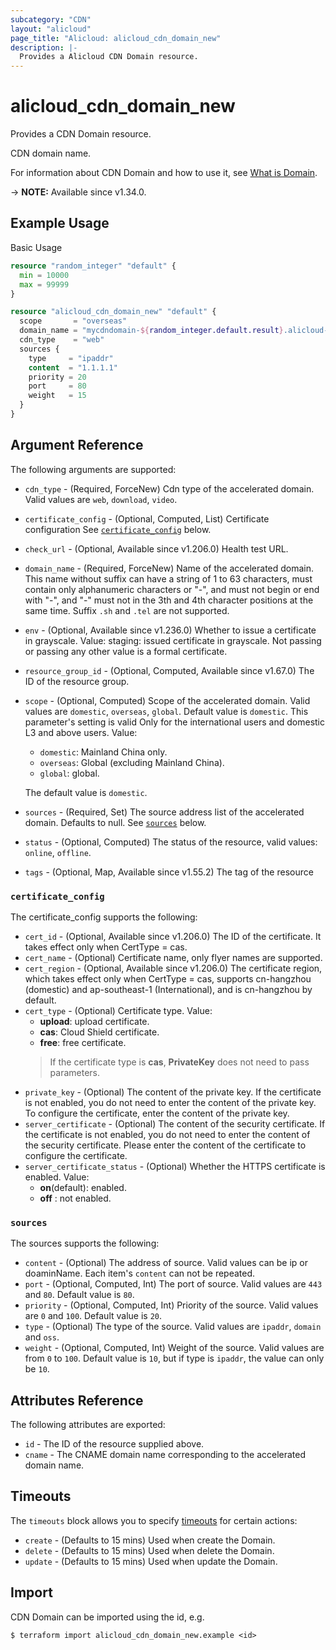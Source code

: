 ```yaml
---
subcategory: "CDN"
layout: "alicloud"
page_title: "Alicloud: alicloud_cdn_domain_new"
description: |-
  Provides a Alicloud CDN Domain resource.
---
```


# alicloud_cdn_domain_new

Provides a CDN Domain resource.

CDN domain name.

For information about CDN Domain and how to use it, see [What is Domain](https://www.alibabacloud.com/help/en/alibaba-cloud-cdn/latest/api-doc-cdn-2018-05-10-api-doc-addcdndomain).

-> **NOTE:** Available since v1.34.0.

## Example Usage

Basic Usage

```terraform
resource "random_integer" "default" {
  min = 10000
  max = 99999
}

resource "alicloud_cdn_domain_new" "default" {
  scope       = "overseas"
  domain_name = "mycdndomain-${random_integer.default.result}.alicloud-provider.cn"
  cdn_type    = "web"
  sources {
    type     = "ipaddr"
    content  = "1.1.1.1"
    priority = 20
    port     = 80
    weight   = 15
  }
}
```

## Argument Reference

The following arguments are supported:
* `cdn_type` - (Required, ForceNew) Cdn type of the accelerated domain. Valid values are `web`, `download`, `video`.
* `certificate_config` - (Optional, Computed, List) Certificate configuration See [`certificate_config`](#certificate_config) below.
* `check_url` - (Optional, Available since v1.206.0) Health test URL.
* `domain_name` - (Required, ForceNew) Name of the accelerated domain. This name without suffix can have a string of 1 to 63 characters, must contain only alphanumeric characters or "-", and must not begin or end with "-", and "-" must not in the 3th and 4th character positions at the same time. Suffix `.sh` and `.tel` are not supported.
* `env` - (Optional, Available since v1.236.0) Whether to issue a certificate in grayscale. Value: staging: issued certificate in grayscale. Not passing or passing any other value is a formal certificate.
* `resource_group_id` - (Optional, Computed, Available since v1.67.0) The ID of the resource group.
* `scope` - (Optional, Computed) Scope of the accelerated domain. Valid values are `domestic`, `overseas`, `global`. Default value is `domestic`. This parameter's setting is valid Only for the international users and domestic L3 and above users. Value:
  - `domestic`: Mainland China only.
  - `overseas`: Global (excluding Mainland China).
  - `global`: global.

  The default value is `domestic`.
* `sources` - (Required, Set) The source address list of the accelerated domain. Defaults to null. See [`sources`](#sources) below.
* `status` - (Optional, Computed) The status of the resource, valid values: `online`, `offline`.
* `tags` - (Optional, Map, Available since v1.55.2) The tag of the resource

### `certificate_config`

The certificate_config supports the following:
* `cert_id` - (Optional, Available since v1.206.0) The ID of the certificate. It takes effect only when CertType = cas.
* `cert_name` - (Optional) Certificate name, only flyer names are supported.
* `cert_region` - (Optional, Available since v1.206.0) The certificate region, which takes effect only when CertType = cas, supports cn-hangzhou (domestic) and ap-southeast-1 (International), and is cn-hangzhou by default.
* `cert_type` - (Optional) Certificate type. Value:
  - **upload**: upload certificate. 
  - **cas**: Cloud Shield certificate. 
  - **free**: free certificate.
  > If the certificate type is **cas**, **PrivateKey** does not need to pass parameters.
* `private_key` - (Optional) The content of the private key. If the certificate is not enabled, you do not need to enter the content of the private key. To configure the certificate, enter the content of the private key.
* `server_certificate` - (Optional) The content of the security certificate. If the certificate is not enabled, you do not need to enter the content of the security certificate. Please enter the content of the certificate to configure the certificate.
* `server_certificate_status` - (Optional) Whether the HTTPS certificate is enabled. Value:
  - **on**(default): enabled. 
  - **off** : not enabled.

### `sources`

The sources supports the following:
* `content` - (Optional) The address of source. Valid values can be ip or doaminName. Each item's `content` can not be repeated.
* `port` - (Optional, Computed, Int) The port of source. Valid values are `443` and `80`. Default value is `80`.
* `priority` - (Optional, Computed, Int) Priority of the source. Valid values are `0` and `100`. Default value is `20`.
* `type` - (Optional) The type of the source. Valid values are `ipaddr`, `domain` and `oss`.
* `weight` - (Optional, Computed, Int) Weight of the source. Valid values are from `0` to `100`. Default value is `10`, but if type is `ipaddr`, the value can only be `10`. 

## Attributes Reference

The following attributes are exported:
* `id` - The ID of the resource supplied above.
* `cname` - The CNAME domain name corresponding to the accelerated domain name.

## Timeouts

The `timeouts` block allows you to specify [timeouts](https://www.terraform.io/docs/configuration-0-11/resources.html#timeouts) for certain actions:
* `create` - (Defaults to 15 mins) Used when create the Domain.
* `delete` - (Defaults to 15 mins) Used when delete the Domain.
* `update` - (Defaults to 15 mins) Used when update the Domain.

## Import

CDN Domain can be imported using the id, e.g.

```shell
$ terraform import alicloud_cdn_domain_new.example <id>
```